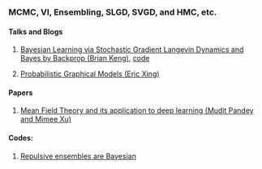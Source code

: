 ### MCMC, VI, Ensembling, SLGD, SVGD, and HMC, etc. 



#### Talks and Blogs

1. [Bayesian Learning via Stochastic Gradient Langevin Dynamics and Bayes by Backprop (Brian Keng)](https://bjlkeng.github.io/posts/bayesian-learning-via-stochastic-gradient-langevin-dynamics-and-bayes-by-backprop/), 
   [code](https://github.com/bjlkeng/sandbox/tree/master/stochastic_langevin)

2. [Probabilistic Graphical Models (Eric Xing)](https://www.cs.cmu.edu/~epxing/Class/10708-17/lecture.html)
   
   
#### Papers
1. [Mean Field Theory and its application to deep learning (Mudit Pandey and Mimee Xu)](https://mimee.xyz/meanfield.pdf)

#### Codes:
1. [Repulsive ensembles are Bayesian](https://github.com/ratschlab/repulsive_ensembles)
